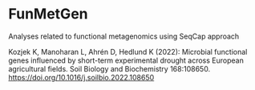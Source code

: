 # FunMetGen
Analyses related to functional metagenomics using SeqCap approach

Kozjek K, Manoharan L, Ahrén D, Hedlund K (2022): Microbial functional genes influenced by short-term experimental drought across European agricultural fields. Soil Biology and Biochemistry 168:108650. https://doi.org/10.1016/j.soilbio.2022.108650 
